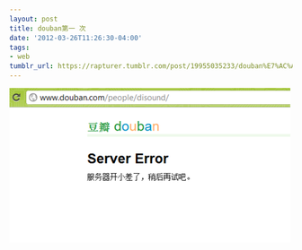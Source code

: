 ```yaml
---
layout: post
title: douban第一 次
date: '2012-03-26T11:26:30-04:00'
tags:
- web
tumblr_url: https://rapturer.tumblr.com/post/19955035233/douban%E7%AC%AC%E4%B8%80-%E6%AC%A1
---
```

![](/assets/img/tumblr_m1i08100ge1r0cnr9.png)

